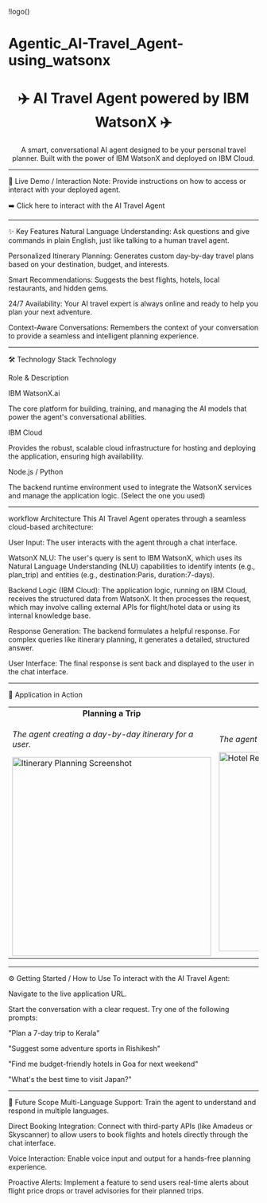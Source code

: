 !logo()
# Agentic_AI-Travel_Agent-using_watsonx
<div align="center">
<h1 align="center">✈️ AI Travel Agent powered by IBM WatsonX ✈️</h1>
<p align="center">
A smart, conversational AI agent designed to be your personal travel planner. Built with the power of IBM WatsonX and deployed on IBM Cloud.
</p>
</div>

<hr>

🚀 Live Demo / Interaction
Note: Provide instructions on how to access or interact with your deployed agent.

➡️ Click here to interact with the AI Travel Agent

<hr>

✨ Key Features
Natural Language Understanding: Ask questions and give commands in plain English, just like talking to a human travel agent.

Personalized Itinerary Planning: Generates custom day-by-day travel plans based on your destination, budget, and interests.

Smart Recommendations: Suggests the best flights, hotels, local restaurants, and hidden gems.

24/7 Availability: Your AI travel expert is always online and ready to help you plan your next adventure.

Context-Aware Conversations: Remembers the context of your conversation to provide a seamless and intelligent planning experience.

<hr>

🛠️ Technology Stack
Technology

Role & Description

IBM WatsonX.ai

The core platform for building, training, and managing the AI models that power the agent's conversational abilities.

IBM Cloud

Provides the robust, scalable cloud infrastructure for hosting and deploying the application, ensuring high availability.

Node.js / Python

The backend runtime environment used to integrate the WatsonX services and manage the application logic. (Select the one you used)

<hr>

workflow Architecture
This AI Travel Agent operates through a seamless cloud-based architecture:

User Input: The user interacts with the agent through a chat interface.

WatsonX NLU: The user's query is sent to IBM WatsonX, which uses its Natural Language Understanding (NLU) capabilities to identify intents (e.g., plan_trip) and entities (e.g., destination:Paris, duration:7-days).

Backend Logic (IBM Cloud): The application logic, running on IBM Cloud, receives the structured data from WatsonX. It then processes the request, which may involve calling external APIs for flight/hotel data or using its internal knowledge base.

Response Generation: The backend formulates a helpful response. For complex queries like itinerary planning, it generates a detailed, structured answer.

User Interface: The final response is sent back and displayed to the user in the chat interface.

<hr>

📸 Application in Action
<table align="center">
<tr>
<td align="center"><strong>Planning a Trip</strong></td>
<td align="center"><strong>Hotel Recommendations</strong></td>
</tr>
<tr>
<td>
<p><em>The agent creating a day-by-day itinerary for a user.</em></p>
<img src="YOUR_SCREENSHOT_URL_1_HERE" alt="Itinerary Planning Screenshot" width="400"/>
</td>
<td>
<p><em>The agent providing a list of recommended hotels.</em></p>
<img src="YOUR_SCREENSHOT_URL_2_HERE" alt="Hotel Recommendation Screenshot" width="400"/>
</td>
</tr>
</table>

<hr>

⚙️ Getting Started / How to Use
To interact with the AI Travel Agent:

Navigate to the live application URL.

Start the conversation with a clear request. Try one of the following prompts:

"Plan a 7-day trip to Kerala"

"Suggest some adventure sports in Rishikesh"

"Find me budget-friendly hotels in Goa for next weekend"

"What's the best time to visit Japan?"

<hr>

🚀 Future Scope
Multi-Language Support: Train the agent to understand and respond in multiple languages.

Direct Booking Integration: Connect with third-party APIs (like Amadeus or Skyscanner) to allow users to book flights and hotels directly through the chat interface.

Voice Interaction: Enable voice input and output for a hands-free planning experience.

Proactive Alerts: Implement a feature to send users real-time alerts about flight price drops or travel advisories for their planned trips.
